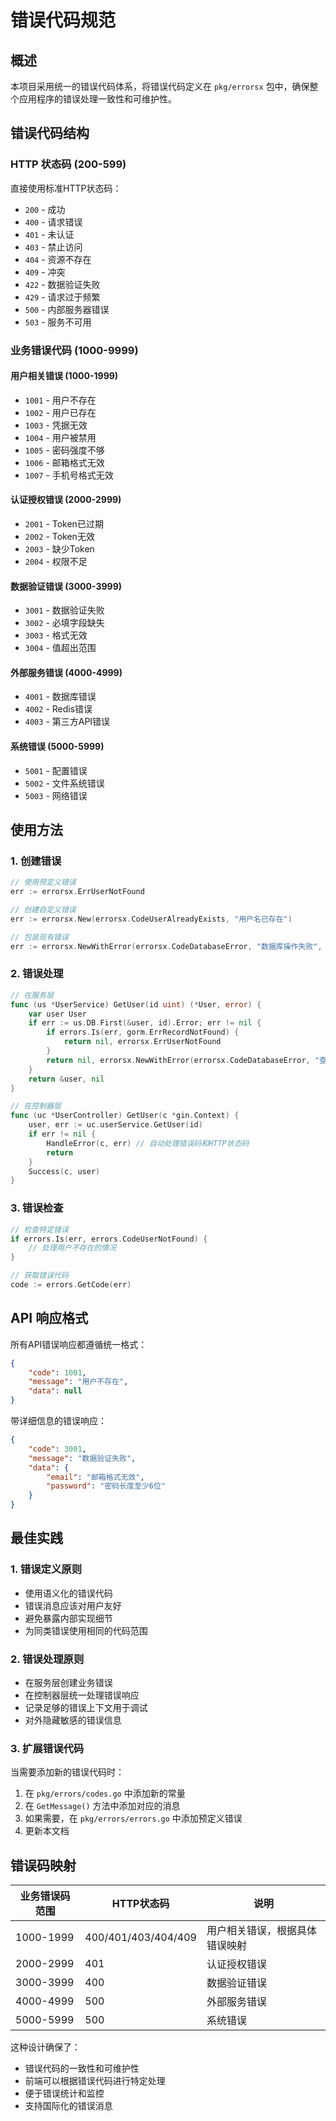# 错误代码规范

## 概述

本项目采用统一的错误代码体系，将错误代码定义在 `pkg/errorsx` 包中，确保整个应用程序的错误处理一致性和可维护性。

## 错误代码结构

### HTTP 状态码 (200-599)
直接使用标准HTTP状态码：
- `200` - 成功
- `400` - 请求错误
- `401` - 未认证
- `403` - 禁止访问
- `404` - 资源不存在
- `409` - 冲突
- `422` - 数据验证失败
- `429` - 请求过于频繁
- `500` - 内部服务器错误
- `503` - 服务不可用

### 业务错误代码 (1000-9999)

#### 用户相关错误 (1000-1999)
- `1001` - 用户不存在
- `1002` - 用户已存在
- `1003` - 凭据无效
- `1004` - 用户被禁用
- `1005` - 密码强度不够
- `1006` - 邮箱格式无效
- `1007` - 手机号格式无效

#### 认证授权错误 (2000-2999)
- `2001` - Token已过期
- `2002` - Token无效
- `2003` - 缺少Token
- `2004` - 权限不足

#### 数据验证错误 (3000-3999)
- `3001` - 数据验证失败
- `3002` - 必填字段缺失
- `3003` - 格式无效
- `3004` - 值超出范围

#### 外部服务错误 (4000-4999)
- `4001` - 数据库错误
- `4002` - Redis错误
- `4003` - 第三方API错误

#### 系统错误 (5000-5999)
- `5001` - 配置错误
- `5002` - 文件系统错误
- `5003` - 网络错误

## 使用方法

### 1. 创建错误

```go
// 使用预定义错误
err := errorsx.ErrUserNotFound

// 创建自定义错误
err := errorsx.New(errorsx.CodeUserAlreadyExists, "用户名已存在")

// 包装现有错误
err := errorsx.NewWithError(errorsx.CodeDatabaseError, "数据库操作失败", originalErr)
```

### 2. 错误处理

```go
// 在服务层
func (us *UserService) GetUser(id uint) (*User, error) {
    var user User
    if err := us.DB.First(&user, id).Error; err != nil {
        if errors.Is(err, gorm.ErrRecordNotFound) {
            return nil, errorsx.ErrUserNotFound
        }
        return nil, errorsx.NewWithError(errorsx.CodeDatabaseError, "查询用户失败", err)
    }
    return &user, nil
}

// 在控制器层
func (uc *UserController) GetUser(c *gin.Context) {
    user, err := uc.userService.GetUser(id)
    if err != nil {
        HandleError(c, err) // 自动处理错误码和HTTP状态码
        return
    }
    Success(c, user)
}
```

### 3. 错误检查

```go
// 检查特定错误
if errors.Is(err, errors.CodeUserNotFound) {
    // 处理用户不存在的情况
}

// 获取错误代码
code := errors.GetCode(err)
```

## API 响应格式

所有API错误响应都遵循统一格式：

```json
{
    "code": 1001,
    "message": "用户不存在",
    "data": null
}
```

带详细信息的错误响应：

```json
{
    "code": 3001,
    "message": "数据验证失败",
    "data": {
        "email": "邮箱格式无效",
        "password": "密码长度至少6位"
    }
}
```

## 最佳实践

### 1. 错误定义原则
- 使用语义化的错误代码
- 错误消息应该对用户友好
- 避免暴露内部实现细节
- 为同类错误使用相同的代码范围

### 2. 错误处理原则
- 在服务层创建业务错误
- 在控制器层统一处理错误响应
- 记录足够的错误上下文用于调试
- 对外隐藏敏感的错误信息

### 3. 扩展错误代码
当需要添加新的错误代码时：

1. 在 `pkg/errors/codes.go` 中添加新的常量
2. 在 `GetMessage()` 方法中添加对应的消息
3. 如果需要，在 `pkg/errors/errors.go` 中添加预定义错误
4. 更新本文档

## 错误码映射

| 业务错误码范围 | HTTP状态码 | 说明 |
|---------------|-----------|------|
| 1000-1999 | 400/401/403/404/409 | 用户相关错误，根据具体错误映射 |
| 2000-2999 | 401 | 认证授权错误 |
| 3000-3999 | 400 | 数据验证错误 |
| 4000-4999 | 500 | 外部服务错误 |
| 5000-5999 | 500 | 系统错误 |

这种设计确保了：
- 错误代码的一致性和可维护性
- 前端可以根据错误代码进行特定处理
- 便于错误统计和监控
- 支持国际化的错误消息